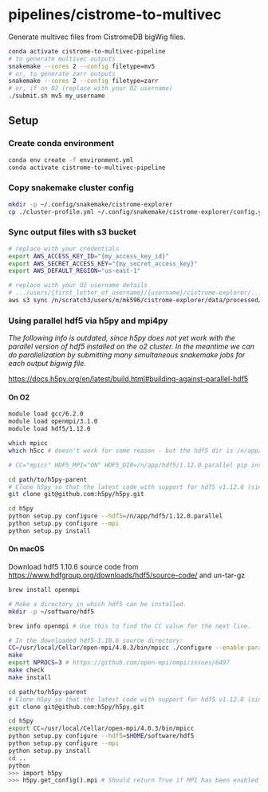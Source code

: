 
# pipelines/cistrome-to-multivec

Generate multivec files from CistromeDB bigWig files.

```sh
conda activate cistrome-to-multivec-pipeline
# to generate multivec outputs
snakemake --cores 2 --config filetype=mv5
# or, to generate zarr outputs
snakemake --cores 2 --config filetype=zarr
# or, if on O2 (replace with your O2 username)
./submit.sh mv5 my_username
```

## Setup

### Create conda environment

```sh
conda env create -f environment.yml
conda activate cistrome-to-multivec-pipeline
```

### Copy snakemake cluster config

```sh
mkdir -p ~/.config/snakemake/cistrome-explorer
cp ./cluster-profile.yml ~/.config/snakemake/cistrome-explorer/config.yaml
```

### Sync output files with s3 bucket

```sh
# replace with your credentials
export AWS_ACCESS_KEY_ID="{my_access_key_id}"
export AWS_SECRET_ACCESS_KEY="{my_secret_access_key}"
export AWS_DEFAULT_REGION="us-east-1"

# replace with your O2 username details
# .../users/{first_letter_of_username}/{username}/cistrome-explorer/...
aws s3 sync /n/scratch3/users/m/mk596/cistrome-explorer/data/processed/ s3://higlass-server/
```


### Using parallel hdf5 via h5py and mpi4py

*The following info is outdated, since h5py does not yet work with the parallel version of hdf5 installed on the o2 cluster. In the meantime we can do parallelization by submitting many simultaneous snakemake jobs for each output bigwig file.*

https://docs.h5py.org/en/latest/build.html#building-against-parallel-hdf5

#### On O2

```sh
module load gcc/6.2.0
module load openmpi/3.1.0
module load hdf5/1.12.0

which mpicc
which h5cc # doesn't work for some reason - but the hdf5 dir is /n/app/hdf5/1.12.0.parallel

# CC="mpicc" HDF5_MPI="ON" HDF5_DIR=/n/app/hdf5/1.12.0.parallel pip install --no-binary=h5py h5py # doesn't work since pip h5py not compatible with 1.12.0

cd path/to/h5py-parent
# Clone h5py so that the latest code with support for hdf5 v1.12.0 (since not yet on pip).
git clone git@github.com:h5py/h5py.git

cd h5py
python setup.py configure --hdf5=/n/app/hdf5/1.12.0.parallel
python setup.py configure --mpi
python setup.py install
```

#### On macOS

Download hdf5 1.10.6 source code from https://www.hdfgroup.org/downloads/hdf5/source-code/ and un-tar-gz

```sh
brew install openmpi

# Make a directory in which hdf5 can be installed.
mkdir -p ~/software/hdf5

brew info openmpi # Use this to find the CC value for the next line.

# In the downloaded hdf5-1.10.6 source directory:
CC=/usr/local/Cellar/open-mpi/4.0.3/bin/mpicc ./configure --enable-parallel --enable-shared --prefix=$HOME/software/hdf5
make
export NPROCS=3 # https://github.com/open-mpi/ompi/issues/6497
make check
make install

cd path/to/h5py-parent
# Clone h5py so that the latest code with support for hdf5 v1.12.0 (since not yet on pip).
git clone git@github.com:h5py/h5py.git

cd h5py
export CC=/usr/local/Cellar/open-mpi/4.0.3/bin/mpicc
python setup.py configure --hdf5=$HOME/software/hdf5
python setup.py configure --mpi
python setup.py install
cd ..
python
>>> import h5py
>>> h5py.get_config().mpi # Should return True if MPI has been enabled
```
